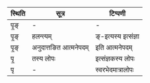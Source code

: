 | स्थिति | सूत्र | टिप्पणी |
| ----- | ------- | ------ |
| पृ॒ङ् | - | - |
| पृ॒ङ् | हलन्त्यम् | ङ्-इत्यस्य इत्संज्ञा |
| पृ॒ङ् | अनुदात्तङित आत्मनेपदम् | इति आत्मनेपदम् |
| पृ॒ | तस्य लोपः | इत्संज्ञकस्य लोपः |
| पृ | - | स्वरभेदमात्रालोपः |
